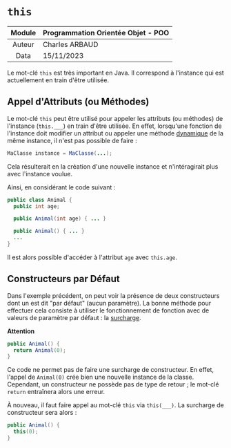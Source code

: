 # `this`

| Module | Programmation Orientée Objet - POO |
|:------:|------------------------------------|
| Auteur | Charles ARBAUD                     |
| Data   | 15/11/2023                         |

Le mot-clé `this` est très important en Java. Il correspond à l'instance qui est actuellement en train d'être utilisée.

## Appel d'Attributs (ou Méthodes)
Le mot-clé `this` peut être utilisé pour appeler les attributs (ou méthodes) de l'instance (`this.___`) en train d'être utilisée.
En effet, lorsqu'une fonction de l'instance doit modifier un attribut ou appeler une méthode [dynamique](https://github.com/Aioniostheos/CPELyon_4ETI/blob/main/POO/Modificateurs.md#attribut-ou-méthode-statique-ou-dynamique)
de la même instance, il n'est pas possible de faire :
```Java
MaClasse instance = MaClasse(...);
```
Cela résulterait en la création d'une nouvelle instance et n'intéragirait plus avec l'instance voulue.

Ainsi, en considérant le code suivant :
```Java
public class Animal {
  public int age;

  public Animal(int age) { ... }

  public Animal() { ... }
  ...
}
```
Il est alors possible d'accéder à l'attribut `age` avec `this.age`.

## Constructeurs par Défaut
Dans l'exemple précédent, on peut voir la présence de deux constructeurs dont un est dit "par défaut" (aucun paramètre).
La bonne méthode pour effectuer cela consiste à utiliser le fonctionnement de fonction avec de valeurs de paramètre par défaut : la
[surcharge](https://github.com/Aioniostheos/CPELyon_4ETI/blob/main/POO/Surcharge.md).

**Attention**
```Java
public Animal() {
  return Animal(0);
}
```
Ce code ne permet pas de faire une surcharge de constructeur. En effet, l'appel de `Animal(0)` crée bien une nouvelle instance de la classe.
Cependant, un constructeur ne possède pas de type de retour ; le mot-clé `return` entraînera alors une erreur.

À nouveau, il faut faire appel au mot-clé `this` via `this(___)`.
La surcharge de constructeur sera alors :
```Java
public Animal() {
  this(0);
}
```
